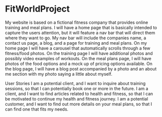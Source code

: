 # FitWorldProject
My website is based on a fictional fitness company that provides online training and meal plans.
I will have a home page that is basically intended to capture the users attention, but it will feature a nav bar that will direct them where they want to go.
My nav bar will include the companies name, a contact us page, a blog, and a page for training and meal plans.
On my home page I will have a carousel that automatically scrolls through a few fitness/food photos.
On the training page I will have additional photos and possibly video examples of workouts.
On the meal plans page, I will have photos of the food options and a mock up of pricing options available.
On the blog page, I will have a blog post accompanied by a photo and an about me section with my photo saying a little about myself.

User Stories
I am a potential client, and I want to inquire about training sessions, so that I can potentially book one or more in the future.
I am a client, and I want to find articles related to health and fitness, so that I can be motivated to continue my health and fitness journey.
I am a potential customer, and I want to find out more details on your meal plans, so that I can find one that fits my needs.
